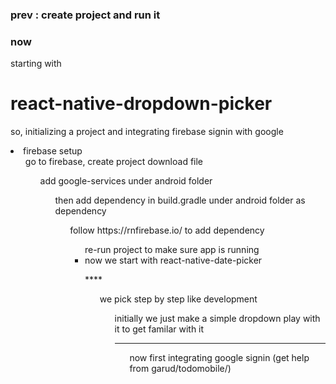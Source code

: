 ### prev : create project and run it

### now

starting with

# react-native-dropdown-picker

so, initializing a project and integrating firebase signin with google

<li> firebase setup
<ul> go to firebase, create project download file 
<ul> add google-services under android folder
<ul> then add dependency in build.gradle under android folder as dependency
<ul> follow <a>https://rnfirebase.io/</a> to add dependency
<ul> re-run project to make sure app is running

<li> now we start with react-native-date-picker

\*\*\*\*

<ul> we pick step by step like development
<ul> initially we just make a simple dropdown play with it to get familar with it

---

<ul> now first integrating google signin (get help from garud/todomobile/)
